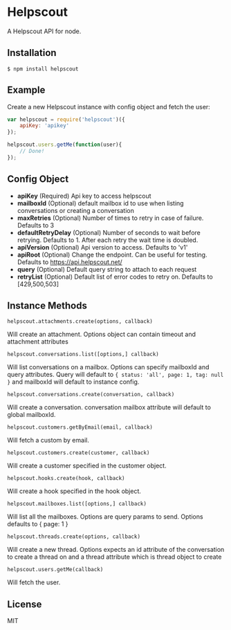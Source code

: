 
# Helpscout

  A Helpscout API for node.

## Installation

    $ npm install helpscout

## Example

Create a new Helpscout instance with config object and fetch the user: 

```js
var helpscout = require('helpscout')({
	apiKey: 'apikey'
});

helpscout.users.getMe(function(user){
	// Done!
});
```

## Config Object
- **apiKey** (Required) Api key to access helpscout
- **mailboxId** (Optional) default mailbox id to use when listing conversations or creating a conversation
- **maxRetries** (Optional) Number of times to retry in case of failure. Defaults to 3
- **defaultRetryDelay** (Optional) Number of seconds to wait before retrying. Defaults to 1. After each retry the wait time is doubled.
- **apiVersion** (Optional) Api version to access. Defaults to 'v1'
- **apiRoot** (Optional) Change the endpoint. Can be useful for testing. Defaults to https://api.helpscout.net/
- **query** (Optional) Default query string to attach to each request
- **retryList** (Optional) Default list of error codes to retry on. Defaults to [429,500,503]

## Instance Methods

    helpscout.attachments.create(options, callback)

Will create an attachment. Options object can contain timeout and attachment attributes

	helpscout.conversations.list([options,] callback)

Will list conversations on a mailbox. Options can specify mailboxId and query attributes. Query will default to `{ status: 'all', page: 1, tag: null }` and mailboxId will default to instance config.

	helpscout.conversations.create(conversation, callback)

Will create a conversation. conversation mailbox attribute will default to global mailboxId.

	helpscout.customers.getByEmail(email, callback)

Will fetch a custom by email.

	helpscout.customers.create(customer, callback)

Will create a customer specified in the customer object.

	helpscout.hooks.create(hook, callback)

Will create a hook specified in the hook object.

	helpscout.mailboxes.list([options,] callback)

Will list all the mailboxes. Options are query params to send. Options defaults to { page: 1 } 

	helpscout.threads.create(options, callback)

Will create a new thread. Options expects an id attribute of the conversation to create a thread on and a thread attribute which is thread object to create

	helpscout.users.getMe(callback)

Will fetch the user.

## License

MIT